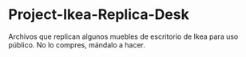 # Project-Ikea-Replica-Desk
Archivos que replican algunos muebles de escritorio de Ikea para uso público. No lo compres, mándalo a hacer.
